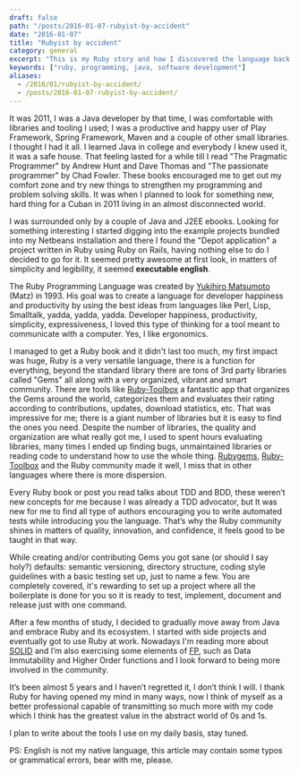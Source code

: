 ```yaml
--- 
draft: false
path: "/posts/2016-01-07-rubyist-by-accident"
date: "2016-01-07"
title: "Rubyist by accident"
category: general
excerpt: "This is my Ruby story and how I discovered the language back in 2011"
keywords: ["ruby, programming, java, software development"]
aliases:
  - /2016/01/rubyist-by-accident/
  - /posts/2016-01-07-rubyist-by-accident/
---
```


It was 2011, I was a Java developer by that time, I was comfortable with libraries and tooling I used; I was a productive and happy user of Play Framework, Spring Framework, Maven and a couple of other small libraries. I thought I had it all. I learned Java in college and everybody I knew used it, it was a safe house. That feeling lasted for a while till I read "The Pragmatic Programmer" by Andrew Hunt and Dave Thomas and "The passionate programmer" by Chad Fowler. These books encouraged me to get out my comfort zone and try new things to strengthen my programming and problem solving skills. It was when I planned to look for something new, hard thing for a Cuban in 2011 living in an almost disconnected world.

I was surrounded only by a couple of Java and J2EE ebooks. Looking for something interesting I started digging into the example projects bundled into my Netbeans installation and there I found the "Depot application" a project written in Ruby using Ruby on Rails, having nothing else to do I decided to go for it. It seemed pretty awesome at first look, in matters of simplicity and legibility, it seemed **executable english**.

The Ruby Programming Language was created by [Yukihiro Matsumoto](http://en.wikipedia.org/wiki/Yukihiro_Matsumoto) (Matz) in 1993. His goal was to create a language for developer happiness and productivity by using the best ideas from languages like Perl, Lisp, Smalltalk, yadda, yadda, yadda. Developer happiness, productivity, simplicity, expressiveness, I loved this type of thinking for a tool meant to communicate with a computer. Yes, I like ergonomics.

I managed to get a Ruby book and it didn't last too much, my first impact was huge, Ruby is a very versatile language, there is a function for everything, beyond the standard library there are tons of 3rd party libraries called "Gems" all along with a very organized, vibrant and smart community. There are tools like [Ruby-Toolbox](https://www.ruby-toolbox.com/) a fantastic app that organizes the Gems around the world, categorizes them and evaluates their rating according to contributions, updates, download statistics, etc. That was impressive for me; there is a giant number of libraries but it is easy to find the ones you need. Despite the number of libraries, the quality and organization are what really got me, I used to spent hours evaluating libraries, many times I ended up finding bugs, unmaintained libraries or reading code to understand how to use the whole thing. [Rubygems](https://rubygems.org/), [Ruby-Toolbox](https://www.ruby-toolbox.com/) and the Ruby community made it well, I miss that in other languages where there is more dispersion.

Every Ruby book or post you read talks about TDD and BDD, these weren’t new concepts for me because I was already a TDD advocator, but It was new for me to find all type of authors encouraging you to write automated tests while introducing you the language. That’s why the Ruby community shines in matters of quality, innovation, and confidence, it feels good to be taught in that way.

While creating and/or contributing Gems you got sane (or should I say holy?) defaults: semantic versioning, directory structure, coding style guidelines with a basic testing set up, just to name a few. You are completely covered, it's rewarding to set up a project where all the boilerplate is done for you so it is ready to test, implement, document and release just with one command.

After a few months of study, I decided to gradually move away from Java and embrace Ruby and its ecosystem. I started with side projects and eventually got to use Ruby at work. Nowadays I'm reading more about [SOLID](https://en.wikipedia.org/wiki/SOLID_%28object-oriented_design%29) and I’m also exercising some elements of [FP](https://en.wikipedia.org/wiki/Functional_programming), such as Data Immutability and Higher Order functions and I look forward to being more involved in the community.

It’s been almost 5 years and I haven’t regretted it, I don’t think I will. I thank Ruby for having opened my mind in many ways, now I think of myself as a better professional capable of transmitting so much more with my code which I think has the greatest value in the abstract world of 0s and 1s.

I plan to write about the tools I use on my daily basis, stay tuned.

PS: English is not my native language, this article may contain some typos or grammatical errors, bear with me, please.

